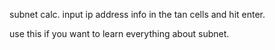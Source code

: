 subnet calc.
input ip address info in the tan cells and hit enter.

use this if you want to learn everything about subnet.

